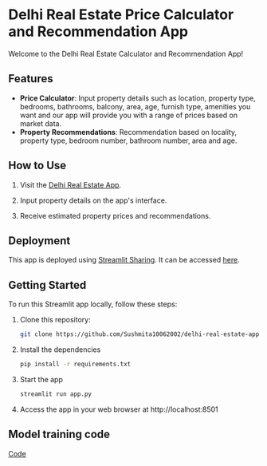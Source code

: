 # Delhi Real Estate Price Calculator and Recommendation App

Welcome to the Delhi Real Estate Calculator and Recommendation App!

## Features

- **Price Calculator**: Input property details such as location, property type, bedrooms, bathrooms, balcony, area, age, furnish type, amenities you want and our app will provide you with a range of prices based on market data.
- **Property Recommendations**: Recommendation based on locality, property type, bedroom number, bathroom number, area and age.
## How to Use

1. Visit the [Delhi Real Estate App](https://delhi-real-estate-app-deployment-rg7nczkm4mbfbx9nhzfsca.streamlit.app/).

2. Input property details on the app's interface.

3. Receive estimated property prices and recommendations.

## Deployment

This app is deployed using [Streamlit Sharing](https://www.streamlit.io/sharing). It can be accessed [here](https://delhi-real-estate-app-deployment-rg7nczkm4mbfbx9nhzfsca.streamlit.app/).

## Getting Started

To run this Streamlit app locally, follow these steps:

1. Clone this repository:

   ```bash
   git clone https://github.com/Sushmita10062002/delhi-real-estate-app-deployment

2. Install the dependencies
   ```bash
   pip install -r requirements.txt
3. Start the app
   ```bash
   streamlit run app.py
4. Access the app in your web browser at http://localhost:8501

## Model training code
[Code](https://github.com/Sushmita10062002/Delhi-Real-Estate)
